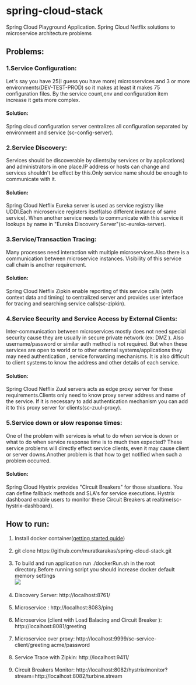 # spring-cloud-stack
Spring Cloud Playground Application. Spring Cloud Netflix solutions to microservice architecture problems

## Problems:
### 1.Service Configuration:
Let's say you have 25(I guess you have more) microsservices and  3 or more environments(DEV-TEST-PROD) so it makes at least it makes 75 configuration files.
By the service count,env and configuration item increase it gets more complex.

#### Solution:
Spring cloud configuration server centralizes all configuration separated by environment and service (sc-config-server).

### 2.Service Discovery:
Services should be discoverable by clients(by services or by applications) and administrators in one place.IP address or hosts can change and services shouldn't be effect by this.Only service name should be enough to communicate with it.

#### Solution:
Spring Cloud Netflix Eureka server is used as service registry like UDDI.Each microservice registers itself(also  different instance of same service). When another service needs to communicate with this service it lookups by name in "Eureka Discovery Server"(sc-eureka-server).


### 3.Service/Transaction Tracing:
Many processes need interaction with multiple microservices.Also there is a communication between microservice instances. Visibility of this service call chain is another requirement.

#### Solution:
Spring Cloud Netflix Zipkin enable reporting of this service calls (with context data and timing) to centralized server and provides user interface for tracing and searching service calls(sc-zipkin).

### 4.Service Security and Service Access by External Clients:
Inter-communication between microservices mostly does not need special security cause they are usually in secure private network (ex: DMZ ). Also username/password or similar auth method is not required. But when these services are open to world or to other external systems/applications they may need authentication , service forwarding mechanisms. It is also difficult to client systems to know the address and other details of each service.

#### Solution:
Spring Cloud Netflix Zuul servers acts as edge proxy server for these requirements.Clients only need to know proxy server address and name of the service. If it is necessary to add authentication mechanism you can add it to this proxy server for clients(sc-zuul-proxy).

### 5.Service down or slow response times:
One of the problem with services is what to do when service is down or what to do when service response time is to much then expected? These service problems will directly effect service clients, even it may cause client or server downs.Another problem is that how to get notified when such a problem occurred.

#### Solution:
Spring Cloud Hystrix provides "Circuit Breakers" for those situations. You can define fallback methods and SLA's for service executions. Hystrix dashboard enable users to monitor these Circuit Breakers at realtime(sc-hystrix-dashboard).


## How to run:
<ol>
  <li>Install docker container(<a href="https://docs.docker.com/engine/getstarted/step_one/">getting started guide</a>)
  </li>
  <br/>
  <li>git clone https://github.com/muratkarakas/spring-cloud-stack.git
  </li>
  <br/>
  <li>To build and run application run ./dockerRun.sh in the root directory.Before running script you should increase docker default memory settings
  <br/>
  <img src="https://i.stack.imgur.com/bjHNdl.png"></img>
  </li>
  <br/>
  <li>Discovery Server: http://localhost:8761/
  </li>
  <br/>
  <li>Microservice  : http://localhost:8083/ping
  </li>
  <br/>
  <li>Microservice  (client with Load Balacing and Circuit Breaker ): http://localhost:8081/greeting
  </li>
  <br/>
  <li>Microservice  over proxy: http://localhost:9999/sc-service-client/greeting    acme/password
  </li>
  <br/>
  <li>Service Trace  with Zipkin: http://localhost:9411/  
  </li>
  <br/>
  <li>Circuit Breakers Monitor: http://localhost:8082/hystrix/monitor?stream=http://localhost:8082/turbine.stream
  </li>
  <br/>
</ol>
